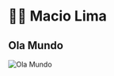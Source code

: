 # 👨‍💻 Macio Lima

## Ola Mundo

![Ola Mundo](https://media3.giphy.com/media/EK24OWrJSy1GkkNu0y/giphy.gif)